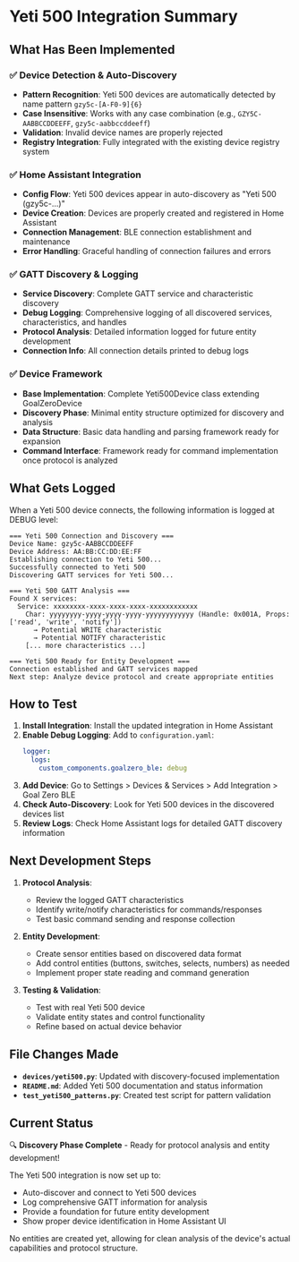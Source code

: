 # Yeti 500 Integration Summary

## What Has Been Implemented

### ✅ Device Detection & Auto-Discovery
- **Pattern Recognition**: Yeti 500 devices are automatically detected by name pattern `gzy5c-[A-F0-9]{6}`
- **Case Insensitive**: Works with any case combination (e.g., `GZY5C-AABBCCDDEEFF`, `gzy5c-aabbccddeeff`)
- **Validation**: Invalid device names are properly rejected
- **Registry Integration**: Fully integrated with the existing device registry system

### ✅ Home Assistant Integration
- **Config Flow**: Yeti 500 devices appear in auto-discovery as "Yeti 500 (gzy5c-...)"
- **Device Creation**: Devices are properly created and registered in Home Assistant
- **Connection Management**: BLE connection establishment and maintenance
- **Error Handling**: Graceful handling of connection failures and errors

### ✅ GATT Discovery & Logging
- **Service Discovery**: Complete GATT service and characteristic discovery
- **Debug Logging**: Comprehensive logging of all discovered services, characteristics, and handles
- **Protocol Analysis**: Detailed information logged for future entity development
- **Connection Info**: All connection details printed to debug logs

### ✅ Device Framework
- **Base Implementation**: Complete Yeti500Device class extending GoalZeroDevice
- **Discovery Phase**: Minimal entity structure optimized for discovery and analysis
- **Data Structure**: Basic data handling and parsing framework ready for expansion
- **Command Interface**: Framework ready for command implementation once protocol is analyzed

## What Gets Logged

When a Yeti 500 device connects, the following information is logged at DEBUG level:

```
=== Yeti 500 Connection and Discovery ===
Device Name: gzy5c-AABBCCDDEEFF
Device Address: AA:BB:CC:DD:EE:FF
Establishing connection to Yeti 500...
Successfully connected to Yeti 500
Discovering GATT services for Yeti 500...

=== Yeti 500 GATT Analysis ===
Found X services:
  Service: xxxxxxxx-xxxx-xxxx-xxxx-xxxxxxxxxxxx
    Char: yyyyyyyy-yyyy-yyyy-yyyy-yyyyyyyyyyyy (Handle: 0x001A, Props: ['read', 'write', 'notify'])
      → Potential WRITE characteristic
      → Potential NOTIFY characteristic
    [... more characteristics ...]

=== Yeti 500 Ready for Entity Development ===
Connection established and GATT services mapped
Next step: Analyze device protocol and create appropriate entities
```

## How to Test

1. **Install Integration**: Install the updated integration in Home Assistant
2. **Enable Debug Logging**: Add to `configuration.yaml`:
   ```yaml
   logger:
     logs:
       custom_components.goalzero_ble: debug
   ```
3. **Add Device**: Go to Settings > Devices & Services > Add Integration > Goal Zero BLE
4. **Check Auto-Discovery**: Look for Yeti 500 devices in the discovered devices list
5. **Review Logs**: Check Home Assistant logs for detailed GATT discovery information

## Next Development Steps

1. **Protocol Analysis**: 
   - Review the logged GATT characteristics
   - Identify write/notify characteristics for commands/responses
   - Test basic command sending and response collection

2. **Entity Development**:
   - Create sensor entities based on discovered data format
   - Add control entities (buttons, switches, selects, numbers) as needed
   - Implement proper state reading and command generation

3. **Testing & Validation**:
   - Test with real Yeti 500 device
   - Validate entity states and control functionality
   - Refine based on actual device behavior

## File Changes Made

- **`devices/yeti500.py`**: Updated with discovery-focused implementation
- **`README.md`**: Added Yeti 500 documentation and status information
- **`test_yeti500_patterns.py`**: Created test script for pattern validation

## Current Status

🔍 **Discovery Phase Complete** - Ready for protocol analysis and entity development!

The Yeti 500 integration is now set up to:
- Auto-discover and connect to Yeti 500 devices
- Log comprehensive GATT information for analysis  
- Provide a foundation for future entity development
- Show proper device identification in Home Assistant UI

No entities are created yet, allowing for clean analysis of the device's actual capabilities and protocol structure.
